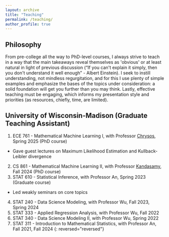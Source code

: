 ```yaml
---
layout: archive
title: "Teaching"
permalink: /teaching/
author_profile: true
---
```


## Philosophy

From pre-college all the way to PhD-level courses, I always strive to teach in a way that the main takeaways reveal themselves as 'obvious' or at least natural in light of previous discussion (“If you can't explain it simply, then you don't understand it well enough” - Albert Einstein).
I seek to instill understanding, not mindless regurgitation, and for this I use plenty of simple examples and emphasize the bases of the topics under consideration: a solid foundation will get you further than you may think.
Lastly, effective teaching must be engaging, which informs my presentation style and priorities (as resources, chiefly, time, are limited).


## University of Wisconsin-Madison (Graduate Teaching Assistant)

1. ECE 761 - Mathematical Machine Learning I, with Professor [Chrysos](https://grigorisg9gr.github.io/), Spring 2025 (PhD course)
- Gave guest lectures on Maximum Likelihood Estimation and Kullback-Leibler divergence
2. CS 861 - Mathematical Machine Learning II, with Professor [Kandasamy](https://pages.cs.wisc.edu/~kandasamy/), Fall 2024 (PhD course)
3. STAT 610 - Statistical Inference, with Professor An, Spring 2023 (Graduate course)
- Led weakly seminars on core topics
4. STAT 240 - Data Science Modeling, with Professor Wu, Fall 2023, Spring 2024
5. STAT 333 - Applied Regression Analysis, with Professor Wu, Fall 2022
6. STAT 340 - Data Science Modeling II, with Professor Wu, Spring 2022
7. STAT 311 - Introduction to Mathematical Statistics, with Professor An, Fall 2021, Fall 2024
{: reversed="reversed"}
